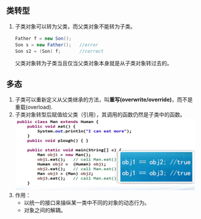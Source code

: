 ## 类转型
1. 子类对象可以转为父类，而父类对象不能转为子类。  
    ```java
    Father f = new Son();
    Son s = new Father();   //error
    Son s2 = (Son) f;       //correct
    ```
    父类对象转为子类当且仅当父类对象本身就是从子类对象转过去的。  
  
## 多态
1. 子类可以重新定义从父类继承的方法，叫**重写(overwrite/override)**，而不是重载(overload).  
2. 子类对象转型后赋值给父类（引用），其调用的函数仍然是子类中的函数。  
   ![polymorphism](pics/polymorphism.png)  
3. 作用：
   - 以统一的接口来操纵某一类中不同的对象的动态行为。  
   - 对象之间的解耦。  